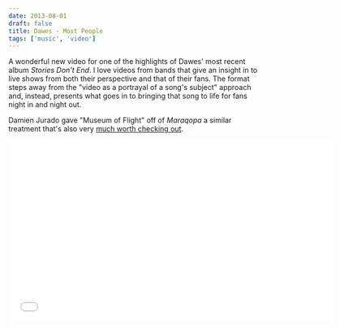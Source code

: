 ```yaml
---
date: 2013-08-01
draft: false
title: Dawes - Most People
tags: ['music', 'video']
---
```


A wonderful new video for one of the highlights of Dawes' most recent album _Stories Don't End_. I love videos from bands that give an insight in to live shows from both their perspective and that of their fans.<!-- excerpt --> The format steps away from the "video as a portrayal of a song's subject" approach and, instead, presents what goes in to bringing that song to life for fans night in and night out.

Damien Jurado gave "Museum of Flight" off of _Maraqopa_ a similar treatment that's also very [much worth checking out](https://www.youtube.com/watch?v=CCcAKNSJ3Ac).

<iframe class="aspect-video w-full" width="640" height="360" src="//www.youtube.com/embed/zUWu8Ny36dc" frameborder="0" allowfullscreen></iframe>
